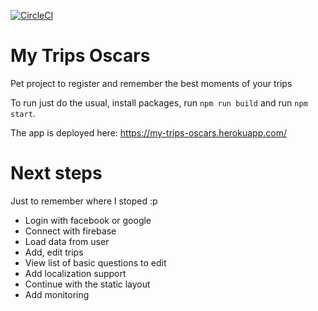 [![CircleCI](https://circleci.com/gh/rafaelaudy/my-trips-oscars/tree/master.svg?style=shield&github=55f3614a2b5de03dfe77d3365895c1f4fdaa1cf6)](https://circleci.com/gh/rafaelaudy/my-trips-oscars/tree/master)

# My Trips Oscars
Pet project to register and remember the best moments of your trips

To run just do the usual, install packages, run `npm run build` and run `npm start`.

The app is deployed here: https://my-trips-oscars.herokuapp.com/

# Next steps
Just to remember where I stoped :p

* Login with facebook or google
* Connect with firebase
* Load data from user
* Add, edit trips
* View list of basic questions to edit
* Add localization support
* Continue with the static layout
* Add monitoring
